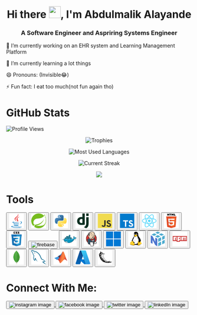 <h1 align="center">Hi there <img width="32px" height="32px" src="https://raw.githubusercontent.com/MartinHeinz/MartinHeinz/master/wave.gif"/>, I'm Abdulmalik Alayande </h1>
<h3 align="center">A Software Engineer and Aspriring Systems Engineer</h3>
<p>🔭 I’m currently working on an EHR system and Learning Management Platform</p>
<p>🌱 I’m currently learning a lot things</p>
<p>😄 Pronouns: (Invisible😂)</p>
<p>⚡ Fun fact: I eat too much(not fun again tho)</p>
<div>
  <h1>GitHub Stats</h1>
  
![Profile Views](https://komarev.com/ghpvc/?username=AbdulmalikAlayande&label=Profile%20views&color=0e75b6&style=flat)
<p align="center"> <img alt="Trophies" src="https://github-profile-trophy.vercel.app/?username=AbdulmalikAlayande&column=3&theme=nord&margin-w=5&margin-h=5&no-frame=true" /> </p>
<p align="center"> <img alt="Most Used Languages" src="https://github-readme-stats.vercel.app/api/top-langs?username=AbdulmalikAlayande&show_icons=true&locale=en&layout=compact&theme=github_dark" /> </p>
<p align="center"> <img alt="Current Streak" src="https://github-readme-streak-stats.herokuapp.com/?user=AbdulmalikAlayande&theme=dark" /> </p>
<p align="center">
  <picture>
      <img src="https://github-readme-stats.vercel.app/api?username=AbdulmalikAlayande&show_icons=true&show=reviews,discussions_started,discussions_answered,prs_merged,prs_merged_percentage&theme=gruvbox" />
  </picture>
</p>
</div>
<div>
  <h1>Tools</h1>
      <button href="https://developer.mozilla.org/en-US/docs/Web/JavaScript" target="_blank">
        <img src="https://raw.githubusercontent.com/devicons/devicon/master/icons/java/java-original.svg" alt="javascript" width="40" height="40" />
        <span></span>   
    </button>
    <button href="https://developer.mozilla.org/en-US/docs/Web/JavaScript" target="_blank">
        <img src="https://raw.githubusercontent.com/devicons/devicon/master/icons/spring/spring-original.svg" alt="spring" width="40" height="40" />
        <span></span> 
    </button>
    <button>
        <img src="https://raw.githubusercontent.com/devicons/devicon/master/icons/python/python-original.svg" alt="python" width="40" height="40" />
        <span></span> 
    </button>
    <button href="https://www.w3.org/html/" target="_blank">
        <img src="https://github.com/devicons/devicon/blob/master/icons/django/django-plain.svg" alt="html5" width="40" height="40" />
        <span></span> 
    </button>
    <button href="https://developer.mozilla.org/en-US/docs/Web/JavaScript" target="_blank">
        <img src="https://raw.githubusercontent.com/devicons/devicon/master/icons/javascript/javascript-original.svg" alt="javascript" width="40" height="40" />
        <span></span>  
    </button>
    <button href="https://www.typescriptlang.org/" target="_blank">
        <img src="https://raw.githubusercontent.com/devicons/devicon/master/icons/typescript/typescript-original.svg" alt="typescript" width="40" height="40" />
        <span></span> 
    </button>
    <button href="https://reactjs.com/" target="_blank">
      	<img src="https://raw.githubusercontent.com/devicons/devicon/master/icons/react/react-original.svg" alt="react" width="40" height="40" />
    </button>
    <button href="https://www.w3.org/html/" target="_blank">
        <img src="https://raw.githubusercontent.com/devicons/devicon/master/icons/html5/html5-original-wordmark.svg" alt="html5" width="40" height="40" />
    </button>
    <button href="https://www.w3.org/css/" target="_blank">
        <img src="https://raw.githubusercontent.com/devicons/devicon/master/icons/css3/css3-original-wordmark.svg" alt="css3" width="40" height="40" />
    </button>
    <button>
          <img src="https://www.vectorlogo.zone/logos/firebase/firebase-icon.svg" alt="firebase" width="40" height="40" />
    </button>
    <button>
        <img src="https://raw.githubusercontent.com/devicons/devicon/master/icons/docker/docker-original.svg" alt="docker" width="40" height="40" />
    </button>
    <button>
        <img src="https://raw.githubusercontent.com/devicons/devicon/master/icons/jenkins/jenkins-original.svg" alt="jenkins" width="40" height="40" />
    </button>
    <button>
        <img src="https://raw.githubusercontent.com/devicons/devicon/master/icons/windows11/windows11-original.svg" alt="windows11" width="40" height="40" />
    </button>
    <button>
        <img src="https://raw.githubusercontent.com/devicons/devicon/master/icons/linux/linux-original.svg" alt="linux" width="40" height="40" />
    </button>
    <button target="_blank">
    <img src="https://github.com/devicons/devicon/blob/master/icons/numpy/numpy-original.svg" alt="javascript" width="40" height="40" />  
</button>
<button target="_blank">
    <img src="https://github.com/devicons/devicon/blob/master/icons/npm/npm-original-wordmark.svg" alt="javascript" width="40" height="40" />
</button>
<button target="_blank">
    <img src="https://github.com/devicons/devicon/blob/master/icons/mongodb/mongodb-original.svg" alt="javascript" width="40" height="40" />
</button>
<button target="_blank">
    <img src="https://github.com/devicons/devicon/blob/master/icons/mysql/mysql-original.svg" alt="javascript" width="40" height="40" />
</button>
<button target="_blank">
    <img src="https://github.com/devicons/devicon/blob/master/icons/matlab/matlab-original.svg" alt="javascript" width="40" height="40" />
</button>
<button target="_blank">
    <img src="https://github.com/devicons/devicon/blob/master/icons/azure/azure-original.svg" alt="javascript" width="40" height="40" />
</button>
<button target="_blank">
    <img src="https://github.com/devicons/devicon/blob/master/icons/flask/flask-original.svg" alt="javascript" width="40" height="40" />
</button>
</div>
<h1>Connect With Me: </h1>
  <div display="flex" justify-content="space-between">
    <a href="https://www.instagram.com/blaq_mhee/">
      <button>
        <img height="50px" src="https://res.cloudinary.com/dxqpdqzue/image/upload/v1703335728/cloudinary_images/bola_air/static_assets/instagram_x4vtkb.png" alt="instagram image">
      </button>
    </a>
    <a href="https://www.facebook.com/abdulmalik.alayande.39">
      <button>
        <img width="50px" src="https://res.cloudinary.com/dxqpdqzue/image/upload/v1703335733/cloudinary_images/bola_air/static_assets/facebook_ryw7yw.png" alt="facebook image">
      </button>
    </a>
    <a href="https://twitter.com/The_good_man02">
      <button>
        <img width="50px" src="https://res.cloudinary.com/dxqpdqzue/image/upload/v1703336988/cloudinary_images/bola_air/static_assets/twitter_1_gir56t.png" alt="twitter image">
      </button>
    </a>
    <a href="https://www.linkedin.com/in/abdulmalik-alayande-b49814250/">
      <button>
        <img width="50px" src="https://res.cloudinary.com/dxqpdqzue/image/upload/v1703335729/cloudinary_images/bola_air/static_assets/linkedin_dipapn.png" alt="linkedIn image">
      </button>
    </a>
  </div>
</div>
